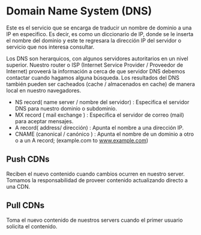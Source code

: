 # Domain Name System (DNS)

Este es el servicio que se encarga de traducir un nombre de dominio a una IP en especifico. Es decir, es como un diccionario de IP, donde se le inserta el nombre del dominio y este te regresara la dirección IP del servidor o servicio que nos interesa consultar.

Los DNS son herarquicos, con algunos servidores autoritarios en un nivel superior. Nuestro router o ISP (Internet Service Provider / Proveedor de Internet) proveerá la información a cerca de que servidor DNS debemos contactar cuando hagamos alguna búsqueda. Los resultados del DNS también pueden ser cacheados (cache / almacenados en cache) de manera local en nuestro navegadores.

- NS record( name server / nombre del servidor) : Especifica el servidor DNS para nuestro dominio o subdominio.
- MX record ( mail exchange ) : Especifica el servidor de correo (mail) para aceptar mensajes.
- A record( address/ dirección) : Apunta el nombre a una dirección IP.
- CNAME (canonical / canónico ) : Apunta el nombre de un dominio a otro o a un A record; (example.com to www.example.com)

## Push CDNs

Reciben el nuevo contenido cuando cambios ocurren en nuestro server. Tomamos la responsabilidad de proveer contenido actualizando directo a una CDN.

## Pull CDNs

Toma el nuevo contenido de nuestros servers cuando el primer usuario solicita el contenido.
